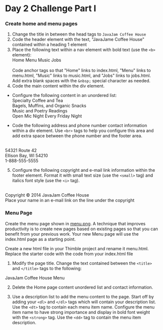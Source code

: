 # Day 2 Challenge Part I 

### Create home and menu pages 

1. Change the title in between the head tags to `JavaJam Coffee House`
2. Code the header element with the text, "JavaJame Coffee House" contained within a heading 1 element
3. Place the following text within a nav element with bold text (use the `<b>` element):<br>
Home Menu Music Jobs<br><br>
Code anchor tags so that "Home" links to index.html, "Menu" links to menu.html, "Music" links to music.html, and "Jobs" links to jobs.html. Add extra blank spaces with the `&nbsp;` special character as needed.
4. Code the main content within the div element. 
- Configure the following content in an unordered list:<br>
Specialty Coffee and Tea<br>
Bagels, Muffins, and Organic Snacks<br>
Music and Poetry Readings<br>
Open Mic Night Every Friday Night<br>

- Code the following address and phone number contact information within a div element. Use `<br>` tags to help you configure this area and add extra space between the phone number and the footer area. <br><br>

54321 Route 42<br>
Ellison Bay, WI 54210<br>
1-888-555-5555<br>

5. Configure the following copyright and e-mail link information within the footer element. Format it with small text size (use the `<small>` tag) and italics font style (use the `<i>` tag). <br><br>

Copyright &copy; 2014 JavaJam Coffee House<br>
Place your name in an e-mail link on the line under the copyright

### Menu Page
Create the menu page shown in [menu.png](menu.png). A technique that improves productivity is to create new pages based on existing pages so that you can benefit from your previous work. Your new Menu page will use the index.html page as a starting point. <br>

Create a new html file in your Thimble project and rename it menu.html. Replace the starter code with the code from your index.html file 

1. Modify the page title. Change the text contained between the `<title>` and `</title>` tags to the following:

JavaJam Coffee House Menu

2. Delete the Home page content unordered list and contact information. 

3. Use a description list to add the menu content to the page. Start off by adding your `<dl>` and `</dl>` tags which will contain your description list. Use the `<dt>` tag to contain each menu item name. Configure the menu item name to have strong importance and display in bold font weight with the `<strong>` tag. Use the `<dd>` tag to contain the menu item description. 
